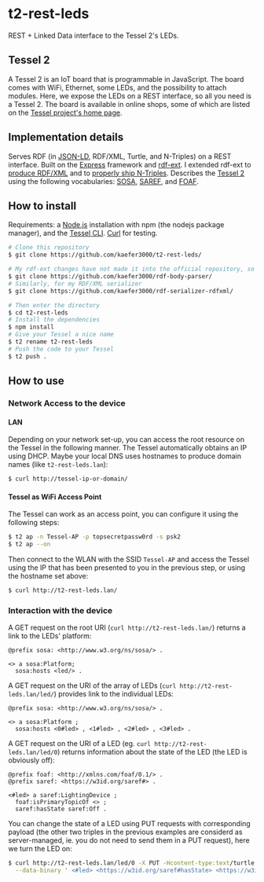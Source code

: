 # t2-rest-leds
REST + Linked Data interface to the Tessel 2's LEDs.

## Tessel 2
A Tessel 2 is an IoT board that is programmable in JavaScript.
The board comes with WiFi, Ethernet, some LEDs, and the possibility to attach modules.
Here, we expose the LEDs on a REST interface, so all you need is a Tessel 2.
The board is available in online shops, some of which are listed on the [Tessel project's home page](http://tessel.io/).

## Implementation details
Serves RDF (in [JSON-LD](http://json-ld.org/), RDF/XML, Turtle, and N-Triples) on a REST interface. Built on the [Express](http://expressjs.com/) framework and [rdf-ext](http://github.com/rdf-ext). I extended rdf-ext to [produce RDF/XML](https://github.com/kaefer3000/rdf-serializer-rdfxml/) and to [properly ship N-Triples](https://github.com/kaefer3000/rdf-body-parser/). Describes the [Tessel 2](http://tessel.io/) using the following vocabularies: [SOSA](http://w3c.github.io/sdw/ssn/), [SAREF](http://ontology.tno.nl/saref/), and [FOAF](http://xmlns.com/foaf/0.1/).

## How to install
Requirements: a [Node.js](https://nodejs.org/) installation with npm (the nodejs package manager), and the [Tessel CLI](https://tessel.github.io/t2-start/). [Curl](http://curl.haxx.se/) for testing.
```bash
# Clone this repository
$ git clone https://github.com/kaefer3000/t2-rest-leds/

# My rdf-ext changes have not made it into the official repository, so get my version of rdf-body-parser:
$ git clone https://github.com/kaefer3000/rdf-body-parser/
# Similarly, for my RDF/XML serializer
$ git clone https://github.com/kaefer3000/rdf-serializer-rdfxml/

# Then enter the directory
$ cd t2-rest-leds
# Install the dependencies
$ npm install
# Give your Tessel a nice name
$ t2 rename t2-rest-leds
# Push the code to your Tessel
$ t2 push .
```

## How to use
### Network Access to the device
#### LAN
Depending on your network set-up, you can access the root resource on the Tessel in the following manner.
The Tessel automatically obtains an IP using DHCP.
Maybe your local DNS uses hostnames to produce domain names (like `t2-rest-leds.lan`):
```bash
$ curl http://tessel-ip-or-domain/
```
#### Tessel as WiFi Access Point
The Tessel can work as an access point, you can configure it using the following steps:
```bash
$ t2 ap -n Tessel-AP -p topsecretpassw0rd -s psk2
$ t2 ap --on
```
Then connect to the WLAN with the SSID `Tessel-AP` and access the Tessel using the IP that has been presented to you in the previous step, or using the hostname set above:
```bash
$ curl http://t2-rest-leds.lan/
```
### Interaction with the device
A GET request on the root URI (`curl http://t2-rest-leds.lan/`) returns a link to the LEDs' platform:
```turtle
@prefix sosa: <http://www.w3.org/ns/sosa/> .

<> a sosa:Platform;
  sosa:hosts <led/> .
```

A GET request on the URI of the array of LEDs (`curl http://t2-rest-leds.lan/led/`) provides link to the individual LEDs:
```turtle
@prefix sosa: <http://www.w3.org/ns/sosa/> .

<> a sosa:Platform ; 
  sosa:hosts <0#led> , <1#led> , <2#led> , <3#led> .
```

A GET request on the URI of a LED (eg. `curl http://t2-rest-leds.lan/led/0`) returns information about the state of the LED (the LED is obviously off):
```turtle
@prefix foaf: <http://xmlns.com/foaf/0.1/> .
@prefix saref: <https://w3id.org/saref#> .

<#led> a saref:LightingDevice ; 
  foaf:isPrimaryTopicOf <> ;
  saref:hasState saref:Off .
```

You can change the state of a LED using PUT requests with corresponding payload (the other two triples in the previous examples are considerd as server-managed, ie. you do not need to send them in a PUT request), here we turn the LED on:
```bash
$ curl http://t2-rest-leds.lan/led/0 -X PUT -Hcontent-type:text/turtle \
  --data-binary ' <#led> <https://w3id.org/saref#hasState> <https://w3id.org/saref#On> . '
```
